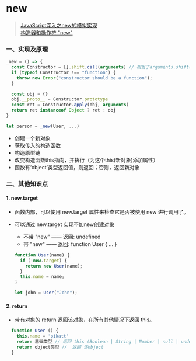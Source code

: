 # new
> [JavaScript深入之new的模拟实现](https://github.com/mqyqingfeng/Blog/issues/13)  
>[构造器和操作符 "new"](https://zh.javascript.info/constructor-new#gou-zao-qi-mo-shi-ce-shi-newtarget)

### 一、实现及原理
```javascript
_new = () => {
  const Constructor = [].shift.call(arguments) // 相当于arguments.shift()，具体详见arguments章节。
  if (typeof Constructor !== "function") {
    throw new Error("constructor should be a function");
  }

  const obj = {}
  obj.__proto__ = Constructor.prototype
  const ret = Constructor.apply(obj, arguments)
  return ret instanceof Object ? ret : obj
}

let person = _new(User, ...)
```
- 创建一个新对象
- 获取传入的构造函数
- 构造原型链
- 改变构造函数this指向，并执行（为这个this(新对象)添加属性）
- 函数有‘object’类型返回值，则返回；否则，返回新对象

### 二、其他知识点
#### 1. new.target
- 函数内部，可以使用 new.target 属性来检查它是否被使用 new 进行调用了。
- 可以通过 new.target 实现不加new创建对象
  - 不带 "new" —— 返回: undefined
  - 带 "new" —— 返回: function User { ... }

  ```javascript
  function User(name) {
    if (!new.target) {
      return new User(name);
    }
    this.name = name;
  }

  let john = User("John");
  ```

#### 2. return
- 带有对象的 return 返回该对象，在所有其他情况下返回 this。
```javascript
  function User () {
    this.name = 'pikatt'
    return 基础类型 // 返回 this (Boolean | String | Number | null | undefined | Symbol | BigInt)
    return object类型 //  返回 该object
  }
```